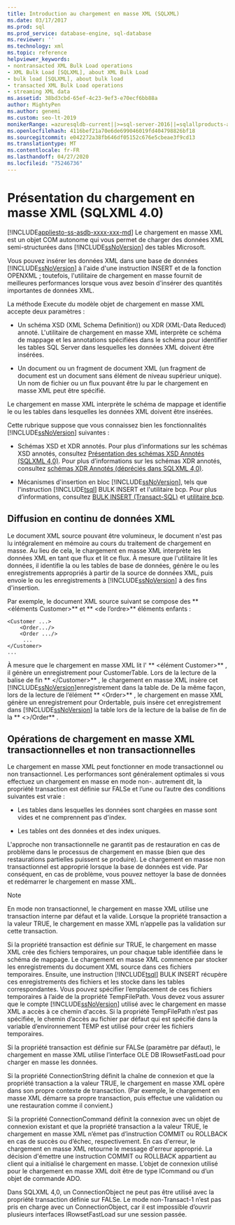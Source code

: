 ```yaml
---
title: Introduction au chargement en masse XML (SQLXML)
ms.date: 03/17/2017
ms.prod: sql
ms.prod_service: database-engine, sql-database
ms.reviewer: ''
ms.technology: xml
ms.topic: reference
helpviewer_keywords:
- nontransacted XML Bulk Load operations
- XML Bulk Load [SQLXML], about XML Bulk Load
- bulk load [SQLXML], about bulk load
- transacted XML Bulk Load operations
- streaming XML data
ms.assetid: 38bd3cbd-65ef-4c23-9ef3-e70ecf6bb88a
author: MightyPen
ms.author: genemi
ms.custom: seo-lt-2019
monikerRange: =azuresqldb-current||>=sql-server-2016||=sqlallproducts-allversions||>=sql-server-linux-2017||=azuresqldb-mi-current
ms.openlocfilehash: 4116bef21a70e6de699046019fd404798826bf18
ms.sourcegitcommit: e042272a38fb646df05152c676e5cbeae3f9cd13
ms.translationtype: MT
ms.contentlocale: fr-FR
ms.lasthandoff: 04/27/2020
ms.locfileid: "75246736"
---
```

# <a name="introduction-to-xml-bulk-load-sqlxml-40"></a>Présentation du chargement en masse XML (SQLXML 4.0)
[!INCLUDE[appliesto-ss-asdb-xxxx-xxx-md](../../../includes/appliesto-ss-asdb-xxxx-xxx-md.md)]
  Le chargement en masse XML est un objet COM autonome qui vous permet de charger des données XML semi-structurées dans [!INCLUDE[ssNoVersion](../../../includes/ssnoversion-md.md)] des tables Microsoft.  
  
 Vous pouvez insérer les données XML dans une base de données [!INCLUDE[ssNoVersion](../../../includes/ssnoversion-md.md)] à l'aide d'une instruction INSERT et de la fonction OPENXML ; toutefois, l'utilitaire de chargement en masse fournit de meilleures performances lorsque vous avez besoin d'insérer des quantités importantes de données XML.  
  
 La méthode Execute du modèle objet de chargement en masse XML accepte deux paramètres :  
  
-   Un schéma XSD (XML Schema Definition)) ou XDR (XML-Data Reduced) annoté. L'utilitaire de chargement en masse XML interprète ce schéma de mappage et les annotations spécifiées dans le schéma pour identifier les tables SQL Server dans lesquelles les données XML doivent être insérées.  
  
-   Un document ou un fragment de document XML (un fragment de document est un document sans élément de niveau supérieur unique). Un nom de fichier ou un flux pouvant être lu par le chargement en masse XML peut être spécifié.  
  
 Le chargement en masse XML interprète le schéma de mappage et identifie le ou les tables dans lesquelles les données XML doivent être insérées.  
  
 Cette rubrique suppose que vous connaissez bien les fonctionnalités [!INCLUDE[ssNoVersion](../../../includes/ssnoversion-md.md)] suivantes :  
  
-   Schémas XSD et XDR annotés. Pour plus d’informations sur les schémas XSD annotés, consultez [Présentation des schémas XSD Annotés &#40;SQLXML 4,0&#41;](../../../relational-databases/sqlxml/annotated-xsd-schemas/introduction-to-annotated-xsd-schemas-sqlxml-4-0.md). Pour plus d’informations sur les schémas XDR annotés, consultez [schémas XDR Annotés &#40;dépréciés dans SQLXML 4,0&#41;](../../../relational-databases/sqlxml/annotated-xsd-schemas/annotated-xdr-schemas-deprecated-in-sqlxml-4-0.md).  
  
-   Mécanismes d'insertion en bloc [!INCLUDE[ssNoVersion](../../../includes/ssnoversion-md.md)], tels que l'instruction [!INCLUDE[tsql](../../../includes/tsql-md.md)] BULK INSERT et l'utilitaire bcp. Pour plus d’informations, consultez [BULK INSERT &#40;Transact-SQL&#41;](../../../t-sql/statements/bulk-insert-transact-sql.md) et [utilitaire bcp](../../../tools/bcp-utility.md).  
  
## <a name="streaming-of-xml-data"></a>Diffusion en continu de données XML  
 Le document XML source pouvant être volumineux, le document n'est pas lu intégralement en mémoire au cours du traitement de chargement en masse. Au lieu de cela, le chargement en masse XML interprète les données XML en tant que flux et lit ce flux. À mesure que l'utilitaire lit les données, il identifie la ou les tables de base de données, génère le ou les enregistrements appropriés à partir de la source de données XML, puis envoie le ou les enregistrements à [!INCLUDE[ssNoVersion](../../../includes/ssnoversion-md.md)] à des fins d'insertion.  
  
 Par exemple, le document XML source suivant se compose des ** \<éléments Customer>** et ** \<de l’ordre>** éléments enfants :  
  
```  
<Customer ...>  
    <Order.../>  
    <Order .../>  
     ...  
</Customer>  
...  
```  
  
 À mesure que le chargement en masse XML lit l' ** \<élément Customer>** , il génère un enregistrement pour CustomerTable. Lors de la lecture de la balise de fin ** \</Customer>** , le chargement en masse XML insère cet [!INCLUDE[ssNoVersion](../../../includes/ssnoversion-md.md)]enregistrement dans la table de. De la même façon, lors de la lecture de l’élément ** \<Order>** , le chargement en masse XML génère un enregistrement pour Ordertable, puis insère cet enregistrement dans [!INCLUDE[ssNoVersion](../../../includes/ssnoversion-md.md)] la table lors de la lecture de la balise de fin de la ** \<>/Order** .  
  
## <a name="transacted-and-nontransacted-xml-bulk-load-operations"></a>Opérations de chargement en masse XML transactionnelles et non transactionnelles  
 Le chargement en masse XML peut fonctionner en mode transactionnel ou non transactionnel. Les performances sont généralement optimales si vous effectuez un chargement en masse en mode non-. autrement dit, la propriété transaction est définie sur FALSe et l’une ou l’autre des conditions suivantes est vraie :  
  
-   Les tables dans lesquelles les données sont chargées en masse sont vides et ne comprennent pas d'index.  
  
-   Les tables ont des données et des index uniques.  
  
 L'approche non transactionnelle ne garantit pas de restauration en cas de problème dans le processus de chargement en masse (bien que des restaurations partielles puissent se produire). Le chargement en masse non transactionnel est approprié lorsque la base de données est vide. Par conséquent, en cas de problème, vous pouvez nettoyer la base de données et redémarrer le chargement en masse XML.  
  
> [!NOTE]  
>  En mode non transactionnel, le chargement en masse XML utilise une transaction interne par défaut et la valide. Lorsque la propriété transaction a la valeur TRUE, le chargement en masse XML n’appelle pas la validation sur cette transaction.  
  
 Si la propriété transaction est définie sur TRUE, le chargement en masse XML crée des fichiers temporaires, un pour chaque table identifiée dans le schéma de mappage. Le chargement en masse XML commence par stocker les enregistrements du document XML source dans ces fichiers temporaires. Ensuite, une instruction [!INCLUDE[tsql](../../../includes/tsql-md.md)] BULK INSERT récupère ces enregistrements des fichiers et les stocke dans les tables correspondantes. Vous pouvez spécifier l’emplacement de ces fichiers temporaires à l’aide de la propriété TempFilePath. Vous devez vous assurer que le compte [!INCLUDE[ssNoVersion](../../../includes/ssnoversion-md.md)] utilisé avec le chargement en masse XML a accès à ce chemin d'accès. Si la propriété TempFilePath n’est pas spécifiée, le chemin d’accès au fichier par défaut qui est spécifié dans la variable d’environnement TEMP est utilisé pour créer les fichiers temporaires.  
  
 Si la propriété transaction est définie sur FALSe (paramètre par défaut), le chargement en masse XML utilise l’interface OLE DB IRowsetFastLoad pour charger en masse les données.  
  
 Si la propriété ConnectionString définit la chaîne de connexion et que la propriété transaction a la valeur TRUE, le chargement en masse XML opère dans son propre contexte de transaction. (Par exemple, le chargement en masse XML démarre sa propre transaction, puis effectue une validation ou une restauration comme il convient.)  
  
 Si la propriété ConnectionCommand définit la connexion avec un objet de connexion existant et que la propriété transaction a la valeur TRUE, le chargement en masse XML n’émet pas d’instruction COMMIT ou ROLLBACK en cas de succès ou d’échec, respectivement. En cas d'erreur, le chargement en masse XML retourne le message d'erreur approprié. La décision d'émettre une instruction COMMIT ou ROLLBACK appartient au client qui a initialisé le chargement en masse. L’objet de connexion utilisé pour le chargement en masse XML doit être de type ICommand ou d’un objet de commande ADO.  
  
 Dans SQLXML 4,0, un ConnectionObject ne peut pas être utilisé avec la propriété transaction définie sur FALSe. Le mode non-Transact-1 n’est pas pris en charge avec un ConnectionObject, car il est impossible d’ouvrir plusieurs interfaces IRowsetFastLoad sur une session passée.  
  
  
